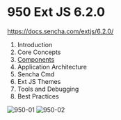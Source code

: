 # 950 Ext JS 6.2.0

https://docs.sencha.com/extjs/6.2.0/

1. Introduction
2. Core Concepts
3. [Components](https://github.com/adolfodelarosades/JavaScript/blob/main/temarios/950-ExtJS-6-2-0/03_Components.md)
4. Application Architecture
5. Sencha Cmd
6. Ext JS Themes
7. Tools and Debugging
8. Best Practices

![950-01](images/950-01.png)
![950-02](images/950-02.png)
